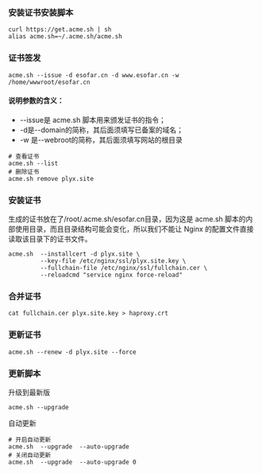 ### 安装证书安装脚本
```shell
curl https://get.acme.sh | sh
alias acme.sh=~/.acme.sh/acme.sh
```
### 证书签发
```shell
acme.sh --issue -d esofar.cn -d www.esofar.cn -w /home/wwwroot/esofar.cn
```

#### 说明参数的含义：

- --issue是 acme.sh 脚本用来颁发证书的指令；
- -d是--domain的简称，其后面须填写已备案的域名；
- -w 是--webroot的简称，其后面须填写网站的根目录

```shell
# 查看证书
acme.sh --list
# 删除证书
acme.sh remove plyx.site
```
### 安装证书
生成的证书放在了/root/.acme.sh/esofar.cn目录，因为这是 acme.sh 脚本的内部使用目录，而且目录结构可能会变化，所以我们不能让 Nginx 的配置文件直接读取该目录下的证书文件。
```shell
acme.sh  --installcert -d plyx.site \
         --key-file /etc/nginx/ssl/plyx.site.key \
         --fullchain-file /etc/nginx/ssl/fullchain.cer \
         --reloadcmd "service nginx force-reload"
```
### 合并证书
```shell
cat fullchain.cer plyx.site.key > haproxy.crt
```
### 更新证书
```shell
acme.sh --renew -d plyx.site --force
```
### 更新脚本
升级到最新版
```shell
acme.sh --upgrade
```
自动更新
```shell
# 开启自动更新
acme.sh  --upgrade  --auto-upgrade
# 关闭自动更新
acme.sh  --upgrade  --auto-upgrade 0
```